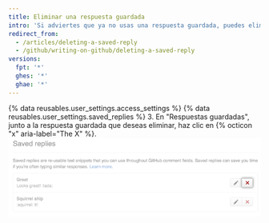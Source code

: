```yaml
---
title: Eliminar una respuesta guardada
intro: 'Si adviertes que ya no usas una respuesta guardada, puedes eliminarla.'
redirect_from:
  - /articles/deleting-a-saved-reply
  - /github/writing-on-github/deleting-a-saved-reply
versions:
  fpt: '*'
  ghes: '*'
  ghae: '*'
---
```

{% data reusables.user_settings.access_settings %}
{% data reusables.user_settings.saved_replies %}
3. En "Respuestas guardadas", junto a la respuesta guardada que deseas eliminar, haz clic en {% octicon "x" aria-label="The X" %}.  
   ![Eliminar respuesta guardada](/assets/images/help/settings/saved-replies-delete-existing.png)
